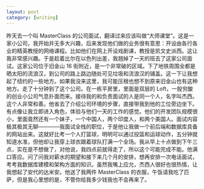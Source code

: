```yaml
---
layout: post
category: [writing]
---
```


昨天去一个叫 MasterClass 的公司面试，翻译过来应该叫做“大师课堂”。这是一家小公司，我开始并无多大兴趣，后来发现他们做的业务很有意思：开设由各行各业的精英教授的网络课程。比如他们在网上开设戏剧课，教授是凯文史派西。这让我非常感兴趣。于是趁着比尔在以色列出差，我翘掉了一天的班去了这家公司面试。这家公司位于旧金山 16 街附近，是一个非常破的区域。下了地铁周围全都是晒太阳的流浪汉，到公司的路上路边随处可见垃圾和流浪汉的铺盖。这一下让我想起了纽约的一些地方。如果我没来这里，我可能压根也想不到原来旧金山也有这种地方。走了十分钟到了这个公司。在一栋平房里，里面是双层的 Loft，一股穷酸的创业小公司气息扑面而来。接待我的和负责面试的人是同一个人，名字叫杰西。这个人非常和善。他省去了介绍公司环境的步骤，直接带我到他的工位旁边坐下。有点像让我立即进入角色，体验与他们一天的工作的感觉。他们的开发团队规模很小，里面竟然还有一个妹子，一个中国人，两个印度人，和两个美国人。面试内容极其极其无聊————我面试全栈的职位，于是他让我做一个前后端和数据库具备的网站出来。这就好比考一个人打篮球，明明可以通过投篮和运球动作，五分钟就知道水准，但他却让我穿上球衣跟着球队打满一个全场。我从早上十点做到下午三点，实在是不想做了，对他说，我四点前就得走了，所以这个可能完成不能。他满口答应。问了问我对薪水的期望和接下来几个月的安排，想再安排一次电话面试，考考我数据库建模和架构方面的知识。虽然我嘴上应允，杰西人很好也很热情，让我想起了安代的达米安。他送了我两件 MasterClass 的衣服，午饭请我吃了匹萨，但是我心里想的是，不管你给我多少钱我也不会再来了。
